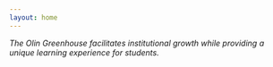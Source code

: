 ```yaml
---
layout: home
---
```


_The Olin Greenhouse facilitates institutional growth while providing a unique learning experience for students._
